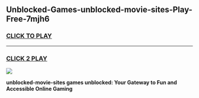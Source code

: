 
## Unblocked-Games-unblocked-movie-sites-Play-Free-7mjh6
<h3>
<a href="https://premium76.site?title=unblocked-movie-sites&ref=10A">CLICK TO PLAY</a></h3>
<hr>

<h3>
<a href="https://premium76.site?title=unblocked-movie-sites&ref=10A">CLICK 2 PLAY</a>
  
</h3>

<a href="https://premium76.site?title=unblocked-movie-sites&ref=10A"><img src="https://clearcache.store/games.png"></a>


**unblocked-movie-sites games unblocked: Your Gateway to Fun and Accessible Online Gaming**
